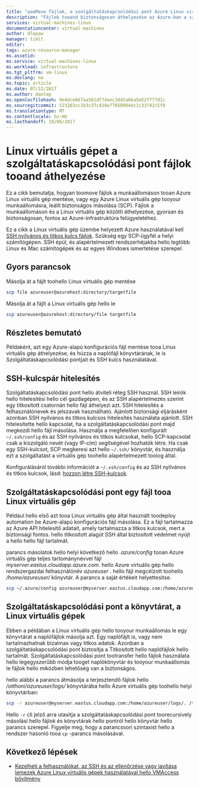 ```yaml
---
title: "aaaMove fájlok, a szolgáltatáskapcsolódási pont Azure Linux virtuális gépekről érkező tooand |} Microsoft Docs"
description: "Fájlok tooand biztonságosan áthelyezése az Azure-ban a szolgáltatáskapcsolódási pont és egy SSH-kulcspárral Linux virtuális gép."
services: virtual-machines-linux
documentationcenter: virtual-machines
author: dlepow
manager: timlt
editor: 
tags: azure-resource-manager
ms.assetid: 
ms.service: virtual-machines-linux
ms.workload: infrastructure
ms.tgt_pltfrm: vm-linux
ms.devlang: na
ms.topic: article
ms.date: 07/12/2017
ms.author: danlep
ms.openlocfilehash: 9e4dce667aa581df74aec3d45a6ba5e52f777d1c
ms.sourcegitcommit: 523283cc1b3c37c428e77850964dc1c33742c5f0
ms.translationtype: MT
ms.contentlocale: hu-HU
ms.lasthandoff: 10/06/2017
---
```

# <a name="move-files-tooand-from-a-linux-vm-using-scp"></a>Linux virtuális gépet a szolgáltatáskapcsolódási pont fájlok tooand áthelyezése

Ez a cikk bemutatja, hogyan toomove fájlok a munkaállomáson tooan Azure Linux virtuális gép mentése, vagy egy Azure Linux virtuális gép tooyour munkaállomásra, leállt biztonságos másolása (SCP). Fájlok a munkaállomáson és a Linux virtuális gép közötti áthelyezése, gyorsan és biztonságosan, fontos az Azure-infrastruktúra felügyeletéhez. 

Ez a cikk a Linux virtuális gép üzembe helyezett Azure használatával kell [SSH nyilvános és titkos kulcs fájlok](mac-create-ssh-keys.md?toc=%2fazure%2fvirtual-machines%2flinux%2ftoc.json). Szükség egy SCP-ügyfél a helyi számítógépen. SSH épül, és alapértelmezett rendszerhéjakba hello legtöbb Linux és Mac számítógépek és az egyes Windows ismertetése szerepel.

## <a name="quick-commands"></a>Gyors parancsok

Másolja át a fájlt toohello Linux virtuális gép mentése

```bash
scp file azureuser@azurehost:directory/targetfile
```

Másolja át a fájlt a Linux virtuális gép hello le

```bash
scp azureuser@azurehost:directory/file targetfile
```

## <a name="detailed-walkthrough"></a>Részletes bemutató

Példaként, azt egy Azure-alapú konfigurációs fájl mentése tooa Linux virtuális gép áthelyezése, és húzza a naplófájl könyvtárának, le is Szolgáltatáskapcsolódási pontjait és SSH kulcs használatával.   

## <a name="ssh-key-pair-authentication"></a>SSH-kulcspár hitelesítés

Szolgáltatáskapcsolódási pont hello átviteli réteg SSH használ. SSH leírók hello hitelesítési hello cél gazdagépen, és az SSH alapértelmezés szerint egy titkosított csatornán hello fájl áthelyezi azt. SSH hitelesítés a felhasználónevek és jelszavak használható. Ajánlott biztonsági eljárásként azonban SSH nyilvános és titkos kulcsos hitelesítés használata ajánlott. SSH hitelesítette hello kapcsolat, ha a szolgáltatáskapcsolódási pont majd megkezdi hello fájl másolása. Használja a megfelelően konfigurált `~/.ssh/config` és az SSH nyilvános és titkos kulcsokat, hello SCP-kapcsolat csak a kiszolgáló nevét (vagy IP-cím) segítségével hozhatók létre. Ha csak egy SSH-kulcsot, SCP megkeresi azt hello `~/.ssh/` könyvtár, és használja ezt a szolgáltatást a virtuális gép toohello alapértelmezett toolog által.

Konfigurálásáról további információt a `~/.ssh/config` és az SSH nyilvános és titkos kulcsok, lásd: [hozzon létre SSH-kulcsok](mac-create-ssh-keys.md?toc=%2fazure%2fvirtual-machines%2flinux%2ftoc.json).

## <a name="scp-a-file-tooa-linux-vm"></a>Szolgáltatáskapcsolódási pont egy fájl tooa Linux virtuális gép

Például hello első azt tooa Linux virtuális gép által használt toodeploy automation be Azure-alapú konfigurációs fájl másolása. Ez a fájl tartalmazza az Azure API hitelesítő adatait, amely tartalmazza a titkos kulcsok, mert a biztonsági fontos. hello titkosított alagút SSH által biztosított védelmet nyújt a hello hello fájl tartalmát.

parancs másolatok hello helyi következő hello *.azure/config* tooan Azure virtuális gép teljes tartománynévvel fájl *myserver.eastus.cloudapp.azure.com*. hello Azure virtuális gép hello rendszergazdai felhasználónév *azureuser* . hello fájl megcélzott toohello */home/azureuser/* könyvtár. A parancs a saját értékeit helyettesítse.

```bash
scp ~/.azure/config azureuser@myserver.eastus.cloudapp.com:/home/azureuser/config
```

## <a name="scp-a-directory-from-a-linux-vm"></a>Szolgáltatáskapcsolódási pont a könyvtárat, a Linux virtuális gépek

Ebben a példában a Linux virtuális gép hello tooyour munkaállomás le egy könyvtárat a naplófájlok másolja azt. Egy naplófájlt is, vagy nem tartalmazhatnak bizalmas vagy titkos adatok. Azonban a szolgáltatáskapcsolódási pont biztosítja a Titkosított hello naplófájlok hello tartalmát. Szolgáltatáskapcsolódási pont tootransfer hello fájlok használata hello legegyszerűbb módja tooget naplókönyvtár és tooyour munkaállomás le fájlok hello miközben lehetőség van a biztonságos.

hello alábbi a parancs átmásolja a terjesztendő fájlok hello */otthoni/azureuser/logs/* könyvtárába hello Azure virtuális gép toohello helyi könyvtárban:

```bash
scp -r azureuser@myserver.eastus.cloudapp.com:/home/azureuser/logs/. /tmp/
```

Hello `-r` cli jelző arra utasítja a szolgáltatáskapcsolódási pont toorecursively másolási hello fájlok és könyvtárak hello pontról hello könyvtár hello parancs szerepel.  Figyelje meg, hogy a parancssori szintaxist hello a rendszer hasonló tooa `cp` -parancs másolásával.

## <a name="next-steps"></a>Következő lépések

* [Kezelheti a felhasználókat, az SSH és az ellenőrzése vagy javítása lemezek Azure Linux virtuális gépek használatával hello VMAccess bővítmény](using-vmaccess-extension.md?toc=%2fazure%2fvirtual-machines%2flinux%2ftoc.json)
